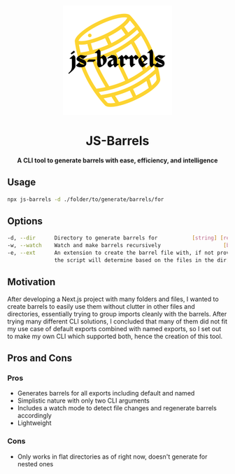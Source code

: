 <p align="center">
  <img height="250" src="./logo.png" />
</p>

<h1 align="center"> JS-Barrels </h1>
<p align="center">
  <b>A CLI tool to generate barrels with ease, efficiency, and intelligence</b>
</p>

## Usage

```bash
npx js-barrels -d ./folder/to/generate/barrels/for
```

## Options

```bash
-d, --dir      Directory to generate barrels for           [string] [required]
-w, --watch    Watch and make barrels recursively                    [boolean]
-e, --ext      An extension to create the barrel file with, if not provided
               the script will determine based on the files in the dir[string]
```

## Motivation

After developing a Next.js project with many folders and files, I wanted to create barrels to easily use them without clutter in other files and directories, essentially trying to group imports cleanly with the barrels. After trying many different CLI solutions, I concluded that many of them did not fit my use case of default exports combined with named exports, so I set out to make my own CLI which supported both, hence the creation of this tool.

## Pros and Cons

### Pros

- Generates barrels for all exports including default and named
- Simplistic nature with only two CLI arguments
- Includes a watch mode to detect file changes and regenerate barrels accordingly
- Lightweight

### Cons

- Only works in flat directories as of right now, doesn't generate for nested ones
